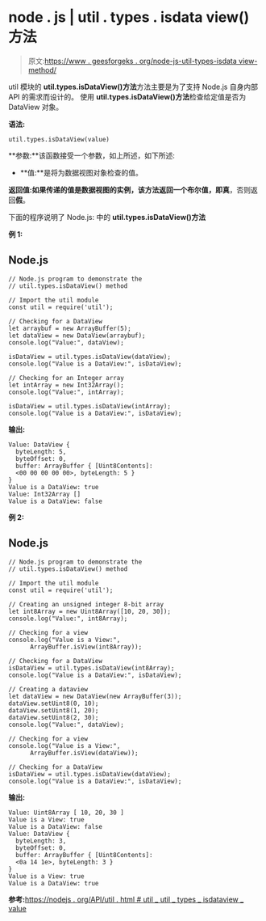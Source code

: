 # node . js | util . types . isdata view()方法

> 原文:[https://www . geesforgeks . org/node-js-util-types-isdata view-method/](https://www.geeksforgeeks.org/node-js-util-types-isdataview-method/)

util 模块的 **util.types.isDataView()方法**方法主要是为了支持 Node.js 自身内部 API 的需求而设计的。
使用 **util.types.isDataView()方法**检查给定值是否为 DataView 对象。

**语法:**

```
util.types.isDataView(value)

```

**参数:**该函数接受一个参数，如上所述，如下所述:

*   **值:**是将为数据视图对象检查的值。

**返回值:**如果传递的值是数据视图的实例，该方法返回一个布尔值，即**真**，否则返回**假**。

下面的程序说明了 Node.js:
中的 **util.types.isDataView()方法**

**例 1:**

## Node.js

```
// Node.js program to demonstrate the    
// util.types.isDataView() method 

// Import the util module
const util = require('util');

// Checking for a DataView
let arraybuf = new ArrayBuffer(5);
let dataView = new DataView(arraybuf);
console.log("Value:", dataView);

isDataView = util.types.isDataView(dataView);
console.log("Value is a DataView:", isDataView);

// Checking for an Integer array
let intArray = new Int32Array();
console.log("Value:", intArray);

isDataView = util.types.isDataView(intArray);
console.log("Value is a DataView:", isDataView);
```

**输出:**

```
Value: DataView {
  byteLength: 5,
  byteOffset: 0,
  buffer: ArrayBuffer { [Uint8Contents]:
  <00 00 00 00 00>, byteLength: 5 }
}
Value is a DataView: true
Value: Int32Array []
Value is a DataView: false

```

**例 2:**

## Node.js

```
// Node.js program to demonstrate the    
// util.types.isDataView() method 

// Import the util module
const util = require('util');

// Creating an unsigned integer 8-bit array
let int8Array = new Uint8Array([10, 20, 30]);
console.log("Value:", int8Array);

// Checking for a view
console.log("Value is a View:", 
      ArrayBuffer.isView(int8Array));

// Checking for a DataView
isDataView = util.types.isDataView(int8Array);
console.log("Value is a DataView:", isDataView);

// Creating a dataview
let dataView = new DataView(new ArrayBuffer(3));
dataView.setUint8(0, 10);
dataView.setUint8(1, 20);
dataView.setUint8(2, 30);
console.log("Value:", dataView);

// Checking for a view
console.log("Value is a View:",
      ArrayBuffer.isView(dataView));

// Checking for a DataView
isDataView = util.types.isDataView(dataView);
console.log("Value is a DataView:", isDataView);
```

**输出:**

```
Value: Uint8Array [ 10, 20, 30 ]
Value is a View: true
Value is a DataView: false
Value: DataView {
  byteLength: 3,
  byteOffset: 0,
  buffer: ArrayBuffer { [Uint8Contents]: 
  <0a 14 1e>, byteLength: 3 }
}
Value is a View: true
Value is a DataView: true

```

**参考:**[https://nodejs . org/API/util . html # util _ util _ types _ isdataview _ value](https://nodejs.org/api/util.html#util_util_types_isdataview_value)